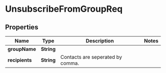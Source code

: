 
# UnsubscribeFromGroupReq

## Properties
Name | Type | Description | Notes
------------ | ------------- | ------------- | -------------
**groupName** | **String** |  | 
**recipients** | **String** | Contacts are seperated by comma. | 



